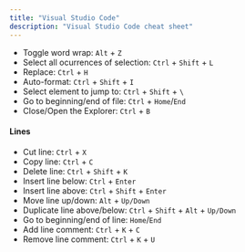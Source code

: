 ```yaml
---
title: "Visual Studio Code"
description: "Visual Studio Code cheat sheet"
---
```


- Toggle word wrap: `Alt` + `Z`
- Select all ocurrences of selection: `Ctrl` + `Shift` + `L`
- Replace: `Ctrl` + `H`
- Auto-format: `Ctrl` + `Shift` + `I`
- Select element to jump to: `Ctrl` + `Shift` + `\`
- Go to beginning/end of file: `Ctrl` + `Home`/`End`
- Close/Open the Explorer: `Ctrl` + `B`

#### Lines
- Cut line: `Ctrl` + `X`
- Copy line: `Ctrl` + `C`
- Delete line: `Ctrl` + `Shift` + `K`
- Insert line below: `Ctrl` + `Enter`
- Insert line above: `Ctrl` + `Shift` + `Enter`
- Move line up/down: `Alt` + `Up/Down`
- Duplicate line above/below: `Ctrl` + `Shift` + `Alt` + `Up/Down`
- Go to beginning/end of line: `Home`/`End`
- Add line comment: `Ctrl` + `K` + `C`
- Remove line comment: `Ctrl` + `K` + `U`